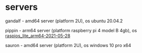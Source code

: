 # servers

gandalf - amd64 server (platform 2U), os ubuntu 20.04.2

pippin - arm64 server (platform raspberry pi 4 model B 4gb), os [raspios_lite_arm64-2021-05-28](https://downloads.raspberrypi.org/raspios_lite_arm64/images/raspios_lite_arm64-2021-05-28/2021-05-07-raspios-buster-arm64-lite.zip) 

sauron - amd64 server (platform 2U), os windows 10 pro x64